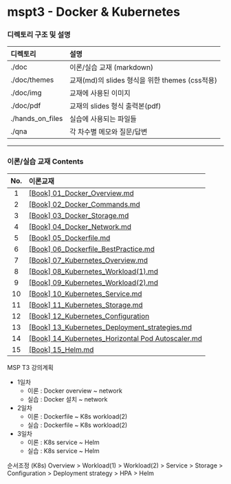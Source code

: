 # mspt3 - Docker & Kubernetes

### 디렉토리 구조 및 설명

| 디렉토리             | 설명                                   |
|:---------------- |:------------------------------------ |
| ./doc            | 이론/실습 교재 (markdown)                  |
| ./doc/themes     | 교재(md)의 slides 형식을 위한 themes (css적용) |
| ./doc/img        | 교재에 사용된 이미지                          |
| ./doc/pdf        | 교재의 slides 형식 출력본(pdf)               |
| ./hands_on_files | 실습에 사용되는 파일들                         |
| ./qna            | 각 차수별 메모와 질문/답변                      |

---

### 이론/실습 교재 Contents

| No. | 이론교재                                                                                                                   |
|:---:|:---------------------------------------------------------------------------------------------------------------------- |
| 1   | [[Book] 01_Docker_Overview.md](./doc/%5BBook%5D%2001_Docker_Overview.md)                                               |
| 2   | [[Book] 02_Docker_Commands.md](./doc/%5BBook%5D%2002_Docker_Commands.md)                                               |
| 3   | [[Book] 03_Docker_Storage.md](./doc/%5BBook%5D%2003_Docker_Storage.md)                                                 |
| 4   | [[Book] 04_Docker_Network.md](./doc/%5BBook%5D%2004_Docker_Network.md)                                                 |
| 5   | [[Book] 05_Dockerfile.md](./doc/%5BBook%5D%2005_Dockerfile.md)                                                         |
| 6   | [[Book] 06_Dockerfile_BestPractice.md](./doc/%5BBook%5D%2006_Dockerfile_BestPractice.md)                               |
| 7   | [[Book] 07_Kubernetes_Overview.md](./doc/%5BBook%5D%2007_Kubernetes_Overview.md)                                       |
| 8   | [[Book] 08_Kubernetes_Workload(1).md](./doc/%5BBook%5D%2008_Kubernetes_Workload(1).md)                                 |
| 9   | [[Book] 09_Kubernetes_Workload(2).md](./doc/%5BBook%5D%2009_Kubernetes_Workload(2).md)                                 |
| 10  | [[Book] 10_Kubernetes_Service.md](./doc/%5BBook%5D%2010_Kubernetes_Service.md)                                         |
| 11  | [[Book] 11_Kubernetes_Storage.md](./doc/%5BBook%5D%2011_Kubernetes_Storage.md)                                         |
| 12  | [[Book] 12_Kubernetes_Configuration](./doc/%5BBook%5D%2012_Kubernetes_Configuration.md)                                |
| 13  | [[Book] 13_Kubernetes_Deployment_strategies.md](./doc/%5BBook%5D%2013_Kubernetes_Deployment_strategies.md)             |
| 14  | [[Book] 14_Kubernetes_Horizontal Pod Autoscaler.md](./doc/%5BBook%5D%2014_Kubernetes_Horizontal%20Pod%20Autoscaler.md) |
| 15  | [[Book] 15_Helm.md](./doc/%5BBook%5D%2015_Helm.md)                                                                     |

MSP T3 강의계획

- 1일차
  - 이론 : Docker overview ~ network
  - 실습 : Docker 설치 ~ network
- 2일차
  - 이론 : Dockerfile ~ K8s workload(2)
  - 실습 : Dockerfile ~ K8s workload(2)
- 3일차
  - 이론 : K8s service ~ Helm
  - 실습 : K8s service ~ Helm

순서조정 (K8s)
Overview > Workload(1) > Workload(2) > Service > Storage > Configuration > Deployment strategy > HPA > Helm
